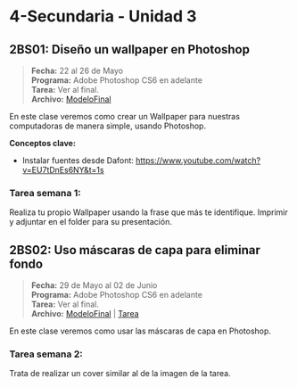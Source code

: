 # 4-Secundaria - Unidad 3


## 2BS01: Diseño un wallpaper en Photoshop

> **Fecha:** 22 al 26 de Mayo<br> **Programa:** Adobe Photoshop CS6 en adelante<br> **Tarea:** Ver al final.<br> **Archivo:** [ModeloFinal](https://github.com/israelcueva/colegio-docs/blob/a19ccbad37cba7b451be27cc8e5523964f9c076c/docs/4-secundaria/archivos/Unidad3/4SEC-2BS01.jpg ':include :type=code')

En este clase veremos como crear un Wallpaper para nuestras computadoras de manera simple, usando Photoshop.

**Conceptos clave:**

- Instalar fuentes desde Dafont: https://www.youtube.com/watch?v=EU7tDnEs6NY&t=1s


### Tarea semana 1:

Realiza tu propio Wallpaper usando la frase que más te identifique. Imprimir y adjuntar en el folder para su presentación.

<div class="currentTheme">

## 2BS02: Uso máscaras de capa para eliminar fondo

> **Fecha:** 29 de Mayo al 02 de Junio<br> **Programa:** Adobe Photoshop CS6 en adelante<br> **Tarea:** Ver al final.<br> **Archivo:** [ModeloFinal](https://github.com/israelcueva/colegio-docs/blob/93fac6d65ad9b07e8061eb1e433e9cd5d6d09414/docs/4-secundaria/archivos/Unidad3/4SEC-2BS02.jpg ':include :type=code') | [Tarea](https://github.com/israelcueva/colegio-docs/blob/93fac6d65ad9b07e8061eb1e433e9cd5d6d09414/docs/4-secundaria/archivos/Unidad3/4SEC-2BS02-TAREA.jpg ':include :type=code')

En este clase veremos como usar las máscaras de capa en Photoshop.

### Tarea semana 2:

Trata de realizar un cover similar al de la imagen de la tarea.

</div>
